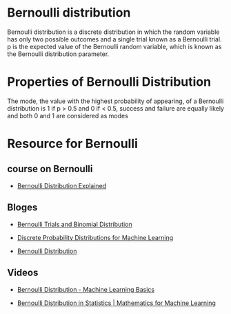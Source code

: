 # Bernoulli distribution
Bernoulli distribution is a discrete distribution in which the random variable has only two possible outcomes and a single trial known as a Bernoulli trial. p is the expected value of the Bernoulli random variable, which is known as the Bernoulli distribution parameter.
 
# Properties of Bernoulli Distribution
The mode, the value with the highest probability of appearing, of a Bernoulli distribution is 1 if p > 0.5 and 0 if < 0.5, success and failure are equally likely and both 0 and 1 are considered as modes

# Resource for Bernoulli
## course on Bernoulli
- [Bernoulli Distribution Explained](https://www.mygreatlearning.com/blog/bernoulli-distribution-explained/) 
## Bloges
- [Bernoulli Trials and Binomial Distribution](https://www.vedantu.com/maths/bernoulli-trials-and-binomial-distribution)

- [Discrete Probability Distributions for Machine Learning](https://machinelearningmastery.com/discrete-probability-distributions-for-machine-learning/)

- [Bernoulli Distribution](https://deepai.org/machine-learning-glossary-and-terms/bernoulli-distribution)
## Videos
- [Bernoulli Distribution - Machine Learning Basics](https://youtu.be/h1ub6yy2iqU)

- [Bernoulli Distribution in Statistics | Mathematics for Machine Learning](https://youtu.be/u6t7o14GgK4)
